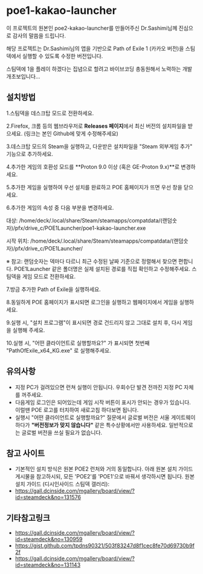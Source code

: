# poe1-kakao-launcher
이 프로젝트의 원본인 poe2-kakao-launcher를 만들어주신 Dr.Sashimi님께 진심으로 감사의 말씀을 드립니다. 

해당 프로젝트는 Dr.Sashimi님의 앱을 기반으로 Path of Exile 1 (카카오 버전)을 스팀덱에서 실행할 수 있도록 수정한 버전입니다.

스팀덱에 1을 플레이 하겠다는 집념으로 할려고 바이브코딩 총동원해서 노력하는 개발 개초보입니다...

## 설치방법

1.스팀덱을 데스크탑 모드로 전환하세요.

2.Firefox, 크롬 등의 웹브라우저로 **Releases 페이지**에서 최신 버전의 설치파일을 받으세요. (링크는 본인 Github에 맞게 수정해주세요)

3.데스크탑 모드의 Steam을 실행하고, 다운받은 설치파일을 "Steam 외부게임 추가" 기능으로 추가하세요.

4.추가한 게임의 호환성 모드를 **Proton 9.0 이상 (혹은 GE-Proton 9.x)**로 변경하세요.

5.추가한 게임을 실행하여 우선 설치를 완료하고 POE 홈페이지가 뜨면 우선 창을 닫으세요.

6.추가한 게임의 속성 중 다음 부분을 변경하세요.

대상: /home/deck/.local/share/Steam/steamapps/compatdata/(랜덤숫자)/pfx/drive_c/POE1Launcher/poe1-kakao-launcher.exe

시작 위치: /home/deck/.local/share/Steam/steamapps/compatdata/(랜덤숫자)/pfx/drive_c/POE1Launcher/

※ 참고: 랜덤숫자는 덱마다 다르니 최근 수정된 날짜 기준으로 정렬해서 찾으면 편합니다. POE1Launcher 같은 폴더명은 실제 설치된 경로를 직접 확인하고 수정해주세요.
스팀덱을 게임 모드로 전환하세요.

7.방금 추가한 Path of Exile을 실행하세요.

8.동일하게 POE 홈페이지가 표시되면 로그인을 실행하고 웹페이지에서 게임을 실행하세요.

9.실행 시, "설치 프로그램"이 표시되면 경로 건드리지 않고 그대로 설치 후, 다시 게임을 실행해 주세요.

10.실행 시, "어떤 클라이언트로 실행할까요?" 가 표시되면 첫번째 "PathOfExile_x64_KG.exe" 로 실행해주세요.

## 유의사항

- 지정 PC가 걸려있으면 런쳐 실행이 안됩니다. 우회수단 발견 전까진 지정 PC 자체를 꺼주세요.
- 다음게임 로그인은 되어있는데 게임 시작 버튼이 표시가 안되는 경우가 있습니다. 이럴땐 POE 로고를 터치하여 새로고침 하다보면 됩니다.
- 실행시 "어떤 클라이언트로 실행할까요?" 질문에서 글로벌 버전은 서울 게이트웨이 하다가 **"버전정보가 맞지 않습니다"** 같은 특수상황에서만 사용하세요. 일반적으로는 글로벌 버전을 쓰실 필요가 없습니다.

## 참고 사이트
- 기본적인 설치 방식은 원본 POE2 런처와 거의 동일합니다. 아래 원본 설치 가이드 게시물을 참고하시되, 모든 'POE2'를 'POE1'으로 바꿔서 생각하시면 됩니다.
원본 설치 가이드 (디시인사이드 스팀덱 갤러리):
- https://gall.dcinside.com/mgallery/board/view/?id=steamdeck&no=131576

## 기타참고링크
- https://gall.dcinside.com/mgallery/board/view/?id=steamdeck&no=130959
- https://gist.github.com/tpdns90321/503f83247d8f1cec8fe70d69730b9f2f
- https://gall.dcinside.com/mgallery/board/view/?id=steamdeck&no=131143
